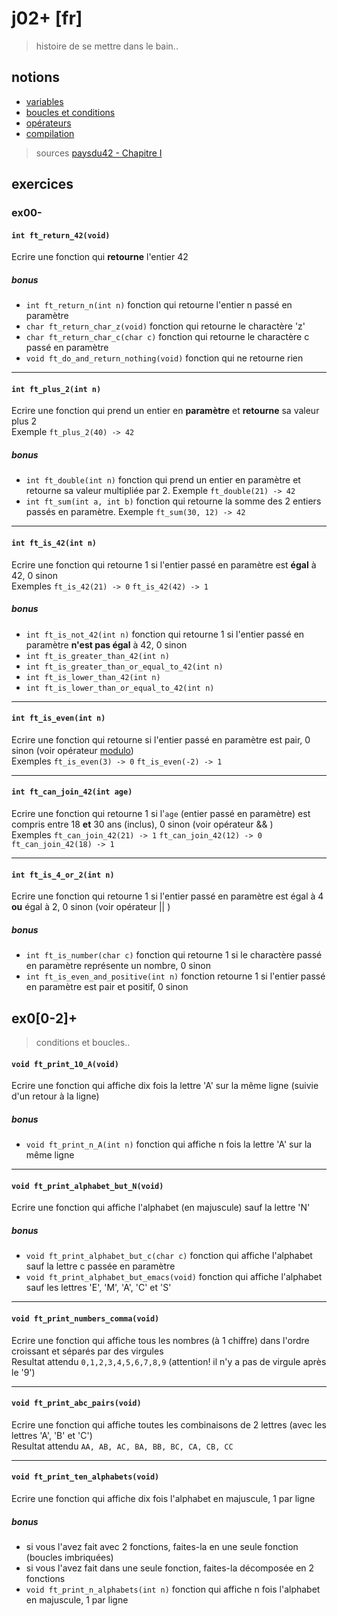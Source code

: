 # j02+ [fr]
> histoire de se mettre dans le bain..

## notions
- [variables](http://i.paysdu42.fr/?page=impatient-C#les-variables)
- [boucles et conditions](http://i.paysdu42.fr/?page=impatient-C#conditions-et-boucles)
- [opérateurs](http://i.paysdu42.fr/?page=impatient-C#operateurs-de-calcul-et-incrementations)
- [compilation](http://i.paysdu42.fr/?page=impatient-C#la-compilation)
> sources [paysdu42 - Chapitre I](http://i.paysdu42.fr/?page=impatient-C#chap1)

## exercices

### ex00-

#### `int ft_return_42(void)`
Ecrire une fonction qui **retourne** l'entier 42

##### bonus
- `int ft_return_n(int n)` fonction qui retourne l'entier n passé en paramètre
- `char ft_return_char_z(void)` fonction qui retourne le charactère 'z'
- `char ft_return_char_c(char c)` fonction qui retourne le charactère c passé en paramètre
- `void ft_do_and_return_nothing(void)` fonction qui ne retourne rien

----

#### `int ft_plus_2(int n)`
Ecrire une fonction qui prend un entier en **paramètre** et **retourne** sa valeur plus 2  
Exemple `ft_plus_2(40) -> 42`

##### bonus
- `int ft_double(int n)` fonction qui prend un entier en paramètre et retourne sa valeur multipliée par 2. Exemple `ft_double(21) -> 42`
- `int ft_sum(int a, int b)` fonction qui retourne la somme des 2 entiers passés en paramètre. Exemple `ft_sum(30, 12) -> 42`

----

#### `int ft_is_42(int n)`
Ecrire une fonction qui retourne 1 si l'entier passé en paramètre est **égal** à 42, 0 sinon  
Exemples `ft_is_42(21) -> 0` `ft_is_42(42) -> 1`

##### bonus
- `int ft_is_not_42(int n)` fonction qui retourne 1 si l'entier passé en paramètre **n'est pas égal** à 42, 0 sinon
- `int ft_is_greater_than_42(int n)`
- `int ft_is_greater_than_or_equal_to_42(int n)`
- `int ft_is_lower_than_42(int n)`
- `int ft_is_lower_than_or_equal_to_42(int n)`

----

#### `int ft_is_even(int n)`
Ecrire une fonction qui retourne si l'entier passé en paramètre est pair, 0 sinon (voir opérateur [modulo](https://c.developpez.com/cours/bernard-cassagne/node21.php))  
Exemples `ft_is_even(3) -> 0` `ft_is_even(-2) -> 1`

----

#### `int ft_can_join_42(int age)`
Ecrire une fonction qui retourne 1 si l'`age` (entier passé en paramètre) est compris entre 18 **et** 30 ans (inclus), 0 sinon (voir opérateur && )  
Exemples `ft_can_join_42(21) -> 1` `ft_can_join_42(12) -> 0` `ft_can_join_42(18) -> 1`

----

#### `int ft_is_4_or_2(int n)`
Ecrire une fonction qui retourne 1 si l'entier passé en paramètre est égal à 4 **ou** égal à 2, 0 sinon (voir opérateur || )

##### bonus
- `int ft_is_number(char c)` fonction qui retourne 1 si le charactère passé en paramètre représente un nombre, 0 sinon
- `int ft_is_even_and_positive(int n)` fonction retourne 1 si l'entier passé en paramètre est pair et positif, 0 sinon


## ex0[0-2]+
> conditions et boucles..

#### `void ft_print_10_A(void)`
Ecrire une fonction qui affiche dix fois la lettre 'A' sur la même ligne (suivie d'un retour à la ligne)

##### bonus
- `void ft_print_n_A(int n)` fonction qui affiche n fois la lettre 'A' sur la même ligne

----

#### `void ft_print_alphabet_but_N(void)`
Ecrire une fonction qui affiche l'alphabet (en majuscule) sauf la lettre 'N'

##### bonus
- `void ft_print_alphabet_but_c(char c)` fonction qui affiche l'alphabet sauf la lettre c passée en paramètre
- `void ft_print_alphabet_but_emacs(void)` fonction qui affiche l'alphabet sauf les lettres 'E', 'M', 'A', 'C' et 'S'

----

#### `void ft_print_numbers_comma(void)`
Ecrire une fonction qui affiche tous les nombres (à 1 chiffre) dans l'ordre croissant et séparés par des virgules  
Resultat attendu `0,1,2,3,4,5,6,7,8,9` (attention! il n'y a pas de virgule après le '9')

----

#### `void ft_print_abc_pairs(void)`
Ecrire une fonction qui affiche toutes les combinaisons de 2 lettres (avec les lettres 'A', 'B' et 'C')  
Resultat attendu `AA, AB, AC, BA, BB, BC, CA, CB, CC`

----

#### `void ft_print_ten_alphabets(void)`
Ecrire une fonction qui affiche dix fois l'alphabet en majuscule, 1 par ligne

##### bonus
- si vous l'avez fait avec 2 fonctions, faites-la en une seule fonction (boucles imbriquées)
- si vous l'avez fait dans une seule fonction, faites-la décomposée en 2 fonctions
- `void ft_print_n_alphabets(int n)` fonction qui affiche n fois l'alphabet en majuscule, 1 par ligne
